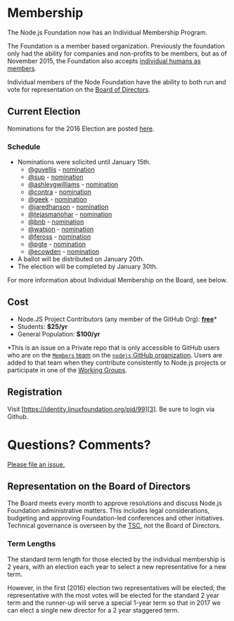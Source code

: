 # Membership

The Node.js Foundation now has an Individual Membership Program.

The Foundation is a member based organization. Previously the
foundation only had the ability for companies and non-profits
to be members, but as of November 2015, the Foundation also
accepts [individual humans as members][4].

Individual members of the Node Foundation have the ability to
both run and vote for representation on the [Board of Directors][5].

## Current Election

Nominations for the 2016 Election are posted [here][1].

### Schedule

- Nominations were solicited until January 15th.
  - [@guyellis](https://github.com/guyellis) -  [nomination](http://www.guyellisrocks.com/2015/11/node-foundation-membership-election.html)
  - [@sup](https://github.com/sup) - [nomination](http://jona.io/blog/board-application/)
  - [@ashleygwilliams](https://github.com/ashleygwilliams) - [nomination](https://medium.com/@ag_dubs/hi-i-m-running-for-the-node-foundation-board-of-directors-c87d762cb78b)
  - [@contra](https://github.com/contra) - [nomination](http://contra.io/node_board.txt)
  - [@geek](https://github.com/geek) - [nomination](http://jsgeek.com/posts/node-foundation-board-nomination.html)
  - [@jaredhanson](https://github.com/jaredhanson) - [nomination](http://jaredhanson.net/blog/2016/01/13/im-running-for-the-node-js-foundation-bod/)
  - [@tejasmanohar](https://github.com/tejasmanohar) - [nomination](https://medium.com/@tejasmanohar/node-js-foundation-board-of-directors-5514e8faa660)
  - [@bnb](https://github.com/bnb) - [nomination](http://bnb.im/blog/Individual-Membership-on-the-Board-of-Directors-for-Node-js.html)
  - [@watson](https://github.com/watson) - [nomination](https://medium.com/@wa7son/why-i-m-running-for-the-node-js-foundation-board-of-directors-253bc2e3a834#.oarxi35e2)
  - [@feross](https://github.com/feross) - [nomination](http://feross.org/node-board/)
  - [@pgte](https://github.com/pgte) - [nomination](https://gist.github.com/pgte/cfbf468202b35be78c66)
  - [@ecowden](https://github.com/ecowden) - [nomination](https://medium.com/@evan.cowden/the-world-s-worst-resume-e0adf234baa0#.47ru4hped)
- A ballot will be distributed on January 20th.
- The election will be completed by January 30th.

For more information about Individual Membership on the Board,
see below.

## Cost

- Node.JS Project Contributors (any member of the GitHub Org): [__free__][2]*
- Students: __$25/yr__
- General Population: __$100/yr__

*This is an issue on a Private repo that is only accessible to GitHub users
who are on the [`Members` team][8] on the [`nodejs` GitHub organization][9].
Users are added to that team when they contribute consistently to Node.js
projects or participate in one of the [Working Groups][10].

## Registration

Visit [https://identity.linuxfoundation.org/pid/99][3]. Be sure to login via Github.

# Questions? Comments?

[Please file an issue.][6]

## Representation on the Board of Directors

The Board meets every month to approve resolutions and discuss
Node.js Foundation administrative matters. This includes legal
considerations, budgeting and approving Foundation-led
conferences and other initiatives. Technical governance is
overseen by the [TSC][7], not the Board of Directors.

### Term Lengths

The standard term length for those elected by the individual
membership is 2 years, with an election each year to select
a new representative for a new term.

However, in the first (2016) election two representatives will
be elected; the representative with the most votes will be elected
for the standard 2 year term and the runner-up will serve a special
1-year term so that in 2017 we can elect a single new director for
a 2 year staggered term.

[1]: https://github.com/nodejs/membership/issues/12
[2]: https://github.com/nodejs/members/issues/1
[3]: https://identity.linuxfoundation.org/pid/99
[4]: https://nodejs.org/en/blog/community/individual-membership/
[5]: https://nodejs.org/en/foundation/board/
[6]: https://github.com/nodejs/membership/issues
[7]: https://github.com/nodejs/TSC
[8]: https://github.com/orgs/nodejs/teams/members 
[9]: https://github.com/nodejs
[10]: https://github.com/nodejs/TSC/blob/master/WORKING_GROUPS.md
